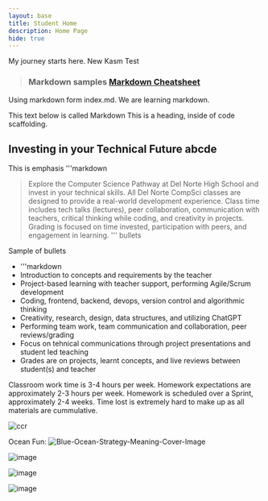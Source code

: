 ```yaml
---
layout: base
title: Student Home 
description: Home Page
hide: true
---
```


My journey starts here.
New Kasm Test

> ### Markdown samples [Markdown Cheatsheet](https://www.markdownguide.org/getting-started/)
Using markdown form index.md. We are learning markdown.

This text below is called Markdown
This is a heading, inside of code scaffolding.
## Investing in your Technical Future abcde
This is emphasis
'''markdown
>Explore the Computer Science Pathway at Del Norte High School and invest in your technical skills. All Del Norte CompSci classes are designed to provide a real-world development experience. Class time includes tech talks (lectures), peer collaboration, communication with teachers, critical thinking while coding, and creativity in projects. Grading is focused on time invested, participation with peers, and engagement in learning.
''' bullets

Sample of bullets
- '''markdown
- Introduction to concepts and requirements by the teacher
- Project-based learning with teacher support, performing Agile/Scrum development
- Coding, frontend, backend, devops, version control and algorithmic thinking
- Creativity, research, design, data structures, and utilizing ChatGPT
- Performing team work, team communication and collaboration, peer reviews/grading
- Focus on tehnical communications through project presentations and student led teaching
- Grades are on projects, learnt concepts, and live reviews between student(s) and teacher

Classroom work time is 3-4 hours per week. Homework expectations are approximately 2-3 hours per week.  Homework is scheduled over a Sprint, approximately 2-4 weeks.  Time lost is extremely hard to make up as all materials are cummulative.

![ccr]({{site.baseurl}}/images/course-brag/ccr.png)

Ocean Fun: 
![Blue-Ocean-Strategy-Meaning-Cover-Image](https://github.com/user-attachments/assets/72bd7de5-a2f1-4a43-9843-d3ffedc452bd)

![image](https://github.com/user-attachments/assets/7dc43cf2-e495-4ac1-949b-66c221255dd3)

![image](https://github.com/user-attachments/assets/fa29f17a-0102-47f0-84e3-defff3a6cf16)

![image](https://github.com/user-attachments/assets/fadd6daf-6dae-45f8-badd-508f9f661202)

